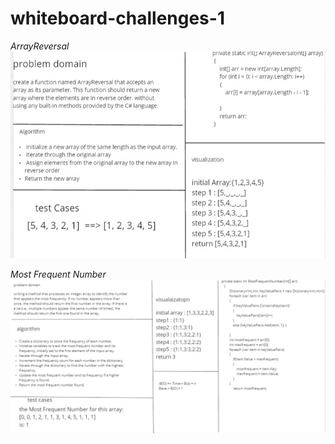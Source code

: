 # whiteboard-challenges-1
  *ArrayReversal*
![](./arrReversal.jpg)

 *Most Frequent Number*
![](./frequentArray.jpg)